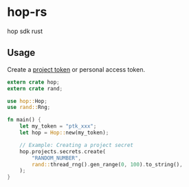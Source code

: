 # hop-rs

hop sdk rust

## Usage

Create a [project token](https://docs.hop.io/reference/project_tokens) or personal access token.

```rust
extern crate hop;
extern crate rand;

use hop::Hop;
use rand::Rng;

fn main() {
    let my_token = "ptk_xxx";
    let hop = Hop::new(my_token);

    // Example: Creating a project secret
    hop.projects.secrets.create(
        "RANDOM_NUMBER",
        rand::thread_rng().gen_range(0, 100).to_string(),
    );
}
```

[//]: # (// let projects = hop.projects&#40;&#41;.list&#40;&#41;.unwrap&#40;&#41;;)
[//]: # (// println!&#40;"{:?}", projects&#41;;)
